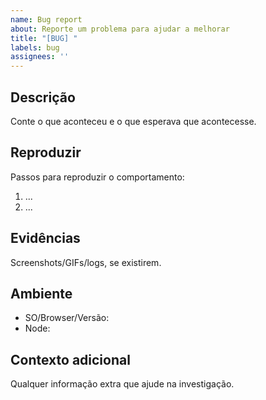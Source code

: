 ```yaml
---
name: Bug report
about: Reporte um problema para ajudar a melhorar
title: "[BUG] "
labels: bug
assignees: ''
---
```


## Descrição
Conte o que aconteceu e o que esperava que acontecesse.

## Reproduzir
Passos para reproduzir o comportamento:
1. ...
2. ...

## Evidências
Screenshots/GIFs/logs, se existirem.

## Ambiente
- SO/Browser/Versão:
- Node:

## Contexto adicional
Qualquer informação extra que ajude na investigação.

